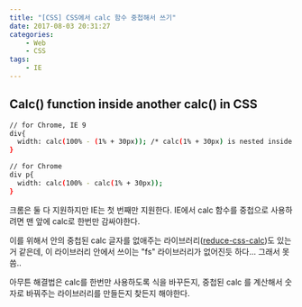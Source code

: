 ```yaml
---
title: "[CSS] CSS에서 calc 함수 중첩해서 쓰기"
date: 2017-08-03 20:31:27
categories:
    - Web
    - CSS
tags:
    - IE
---
```

## Calc() function inside another calc() in CSS
``` bash
// for Chrome, IE 9
div{
  width: calc(100% - (1% + 30px)); /* calc(1% + 30px) is nested inside calc() */
}

// for Chrome
div p{
  width: calc(100% - calc(1% + 30px));
}
```

크롬은 둘 다 지원하지만 IE는 첫 번째만 지원한다.
IE에서 calc 함수를 중첩으로 사용하려면 맨 앞에 calc로 한번만 감싸야한다.

이를 위해서 안의 중첩된 calc 글자를 없애주는 라이브러리([reduce-css-calc](https://github.com/MoOx/reduce-css-calc))도 있는거 같은데,
이 라이브러리 안에서 쓰이는 "fs" 라이브러리가 없어진듯 하다... 그래서 못씀..

아무튼 해결법은 calc를 한번만 사용하도록 식을 바꾸든지, 중첩된 calc 를 계산해서 숫자로 바꿔주는 라이브러리를 만들든지 찾든지 해야한다.
